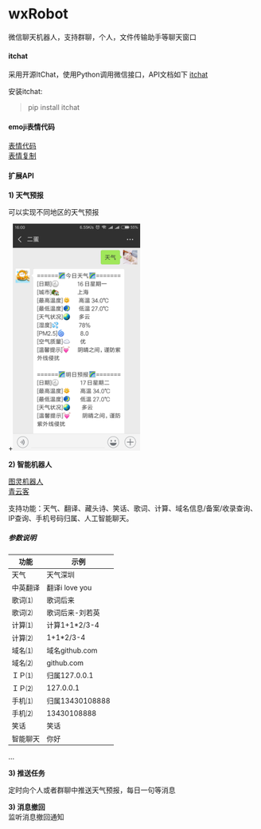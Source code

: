 # wxRobot  

微信聊天机器人，支持群聊，个人，文件传输助手等聊天窗口  


#### itchat
采用开源ItChat，使用Python调用微信接口，API文档如下
[itchat](http://itchat.readthedocs.io/zh/latest/)  

安装itchat:  
> pip install itchat  

####  emoji表情代码
[表情代码](http://www.wqchat.com/emoji.html)   
[表情复制](http://www.oicqzone.com/tool/emoji/)


#### 扩展API
**1) 天气预报**  

可以实现不同地区的天气预报

+<img src="https://raw.githubusercontent.com/ChaosCoffee/wxRobot/master/docs/intro/image/weather.png" width=256 />
  

**2) 智能机器人**  

[图灵机器人](http://www.tuling123.com/)  
[青云客](http://www.qingyunke.com/)  

支持功能：天气、翻译、藏头诗、笑话、歌词、计算、域名信息/备案/收录查询、IP查询、手机号码归属、人工智能聊天。  
##### 参数说明  

|功能  | 示例  |   
|--------| -------- |   
|天气 | 天气深圳 |
|中英翻译  | 翻译i love you |
|歌词⑴ | 歌词后来 |
|歌词⑵  | 歌词后来-刘若英 |
|计算⑴  | 计算1+1*2/3-4 |
|计算⑵  | 1+1*2/3-4 |
|域名⑴  | 域名github.com |
|域名⑵  | github.com |
|ＩＰ⑴  | 归属127.0.0.1 |
|ＩＰ⑵  | 127.0.0.1 |
|手机⑴  | 归属13430108888 |
|手机⑵  | 13430108888 |
|笑话  | 笑话 |
|智能聊天  | 你好 |  

...  

**3) 推送任务**  

定时向个人或者群聊中推送天气预报，每日一句等消息

**3) 消息撤回**  
监听消息撤回通知















































